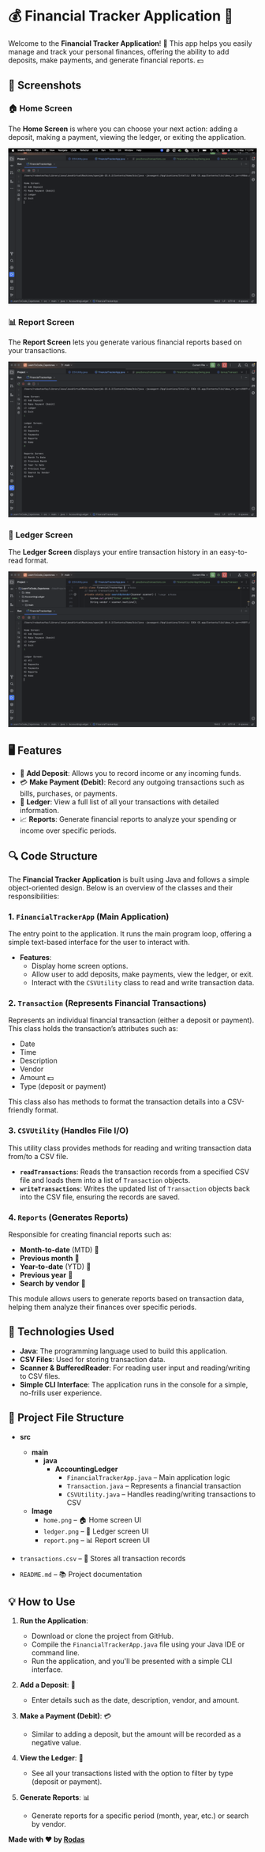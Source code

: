 # 💰 **Financial Tracker Application** 💸

Welcome to the **Financial Tracker Application**! 🎉 This app helps you easily manage and track your personal finances, offering the ability to add deposits, make payments, and generate financial reports. 💵

## 📸 **Screenshots**

### 🏠 **Home Screen**
The **Home Screen** is where you can choose your next action: adding a deposit, making a payment, viewing the ledger, or exiting the application.

![Home Screen](src/Image/home.png)

### 📊 **Report Screen**
The **Report Screen** lets you generate various financial reports based on your transactions.

![Report Screen](src/Image/report.png)

### 📑 **Ledger Screen**
The **Ledger Screen** displays your entire transaction history in an easy-to-read format.

![Ledger Screen](src/Image/ledger.png)

## 🖥️ **Features**

- 💸 **Add Deposit**: Allows you to record income or any incoming funds.
- 💳 **Make Payment (Debit)**: Record any outgoing transactions such as bills, purchases, or payments.
- 🧾 **Ledger**: View a full list of all your transactions with detailed information.
- 📈 **Reports**: Generate financial reports to analyze your spending or income over specific periods.

## 🔍 **Code Structure**

The **Financial Tracker Application** is built using Java and follows a simple object-oriented design. Below is an overview of the classes and their responsibilities:

### 1. **`FinancialTrackerApp`** (Main Application)

The entry point to the application. It runs the main program loop, offering a simple text-based interface for the user to interact with.

- **Features**:
   - Display home screen options.
   - Allow user to add deposits, make payments, view the ledger, or exit.
   - Interact with the `CSVUtility` class to read and write transaction data.

### 2. **`Transaction`** (Represents Financial Transactions)

Represents an individual financial transaction (either a deposit or payment). This class holds the transaction’s attributes such as:

- Date
- Time
- Description
- Vendor
- Amount 💵
- Type (deposit or payment)

This class also has methods to format the transaction details into a CSV-friendly format.

### 3. **`CSVUtility`** (Handles File I/O)

This utility class provides methods for reading and writing transaction data from/to a CSV file.

- **`readTransactions`**: Reads the transaction records from a specified CSV file and loads them into a list of `Transaction` objects.
- **`writeTransactions`**: Writes the updated list of `Transaction` objects back into the CSV file, ensuring the records are saved.

### 4. **`Reports`** (Generates Reports)

Responsible for creating financial reports such as:

- **Month-to-date** (MTD) 📅
- **Previous month** 📅
- **Year-to-date** (YTD) 📅
- **Previous year** 📅
- **Search by vendor** 🏢

This module allows users to generate reports based on transaction data, helping them analyze their finances over specific periods.

## 🔧 **Technologies Used**

- **Java**: The programming language used to build this application.
- **CSV Files**: Used for storing transaction data.
- **Scanner & BufferedReader**: For reading user input and reading/writing to CSV files.
- **Simple CLI Interface**: The application runs in the console for a simple, no-frills user experience.

## 📁 Project File Structure

- **src**
   - **main**
      - **java**
         - **AccountingLedger**
            - `FinancialTrackerApp.java` – Main application logic
            - `Transaction.java` – Represents a financial transaction
            - `CSVUtility.java` – Handles reading/writing transactions to CSV
   - **Image**
      - `home.png` – 🏠 Home screen UI
      - `ledger.png` – 📑 Ledger screen UI
      - `report.png` – 📊 Report screen UI

- `transactions.csv` – 💾 Stores all transaction records
- `README.md` – 📚 Project documentation


## 💡 **How to Use**

1. **Run the Application**:
   - Download or clone the project from GitHub.
   - Compile the `FinancialTrackerApp.java` file using your Java IDE or command line.
   - Run the application, and you'll be presented with a simple CLI interface.

2. **Add a Deposit**: 💸
   - Enter details such as the date, description, vendor, and amount.

3. **Make a Payment (Debit)**: 💳
   - Similar to adding a deposit, but the amount will be recorded as a negative value.

4. **View the Ledger**: 📑
   - See all your transactions listed with the option to filter by type (deposit or payment).

5. **Generate Reports**: 📊
   - Generate reports for a specific period (month, year, etc.) or search by vendor.




**Made with ❤️ by [Rodas](https://github.com/Rodas1414)**


